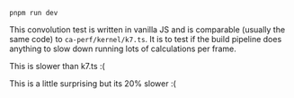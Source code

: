 ```
pnpm run dev
```

This convolution test is written in vanilla JS and is comparable (usually the same code) to `ca-perf/kernel/k7.ts`. It is to test if the build pipeline does anything to slow down running lots of calculations per frame.

This is slower than k7.ts :(

This is a little surprising but its 20% slower :(
